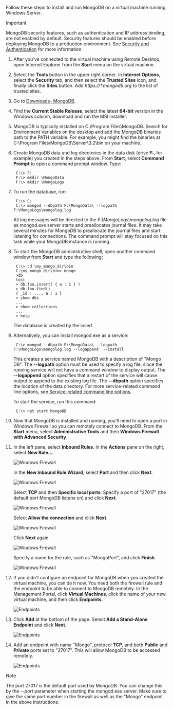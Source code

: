 Follow these steps to install and run MongoDB on a virtual machine running Windows Server.

> [!IMPORTANT]
> MongoDB security features, such as authentication and IP address binding, are not enabled by default. Security features should be enabled before deploying MongoDB to a production environment.  See [Security and Authentication](http://www.mongodb.org/display/DOCS/Security+and+Authentication) for more information.
> 
> 

1. After you've connected to the virtual machine using Remote Desktop, open Internet Explorer from the **Start** menu on the virtual machine.
2. Select the **Tools** button in the upper right corner.  In **Internet Options**, select the **Security** tab, and then select the **Trusted Sites** icon, and finally click the **Sites** button. Add *https://\*.mongodb.org* to the list of trusted sites.
3. Go to [Downloads- MongoDB][MongoDownloads].
4. Find the **Current Stable Release**, select the latest **64-bit** version in the Windows column, download and run the MSI installer.
5. MongoDB is typically installed on C:\Program Files\MongoDB. Search for Environment Variables on the desktop and add the MongoDB binaries path to the PATH variable. For example, you might find the binaries at C:\Program Files\MongoDB\Server\3.2\bin on your machine.
6. Create MongoDB data and log directories in the data disk (drive **F:**, for example) you created in the steps above. From **Start**, select **Command Prompt** to open a command prompt window.  Type:
   
        C:\> F:
        F:\> mkdir \MongoData
        F:\> mkdir \MongoLogs
7. To run the database, run:
   
        F:\> C:
        C:\> mongod --dbpath F:\MongoData\ --logpath F:\MongoLogs\mongolog.log
   
    All log messages will be directed to the *F:\MongoLogs\mongolog.log* file as mongod.exe server starts and preallocates journal files. It may take several minutes for MongoDB to preallocate the journal files and start listening for connections. The command prompt will stay focused on this task while your MongoDB instance is running.
8. To start the MongoDB administrative shell, open another command window from **Start** and type the following:
   
        C:\> cd \my_mongo_dir\bin  
        C:\my_mongo_dir\bin> mongo  
        >db  
        test
        > db.foo.insert( { a : 1 } )  
        > db.foo.find()  
        { _id : ..., a : 1 }  
        > show dbs  
        ...  
        > show collections  
        ...  
        > help  
   
    The database is created by the insert.
9. Alternatively, you can install mongod.exe as a service:
   
        C:\> mongod --dbpath F:\MongoData\ --logpath F:\MongoLogs\mongolog.log --logappend  --install
   
    This creates a service named MongoDB with a description of "Mongo DB". The **--logpath** option must be used to specify a log file, since the running service will not have a command window to display output.  The **--logappend** option specifies that a restart of the service will cause output to append to the existing log file.  The **--dbpath** option specifies the location of the data directory. For more service-related command line options, see [Service-related command line options][MongoWindowsSvcOptions].
   
    To start the service, run this command:
   
        C:\> net start MongoDB
10. Now that MongoDB is installed and running, you'll need to open a port in Windows Firewall so you can remotely connect to MongoDB.  From the **Start** menu, select **Administrative Tools** and then **Windows Firewall with Advanced Security**.
11. In the left pane, select **Inbound Rules**.  In the **Actions** pane on the right, select **New Rule...**.
    
    ![Windows Firewall][Image1]
    
    In the **New Inbound Rule Wizard**, select **Port** and then click **Next**.
    
    ![Windows Firewall][Image2]
    
    Select **TCP** and then **Specific local ports**.  Specify a port of "27017" (the default port MongoDB listens on) and click **Next**.
    
    ![Windows Firewall][Image3]
    
    Select **Allow the connection** and click **Next**.
    
    ![Windows Firewall][Image4]
    
    Click **Next** again.
    
    ![Windows Firewall][Image5]
    
    Specify a name for the rule, such as "MongoPort", and click **Finish**.
    
    ![Windows Firewall][Image6]
12. If you didn't configure an endpoint for MongoDB when you created the virtual machine, you can do it now. You need both the firewall rule and the endpoint to be able to connect to MongoDB remotely. In the Management Portal, click **Virtual Machines**, click the name of your new virtual machine, and then click **Endpoints**.
    
    ![Endpoints][Image7]
13. Click **Add** at the bottom of the page. Select **Add a Stand-Alone Endpoint** and click **Next**.
    
    ![Endpoints][Image8]
14. Add an endpoint with name "Mongo", protocol **TCP**, and both **Public** and **Private** ports set to "27017". This will allow MongoDB to be accessed remotely.
    
    ![Endpoints][Image9]

> [!NOTE]
> The port 27017 is the default port used by MongoDB. You can change this by the *--port* parameter when starting the mongod.exe server. Make sure to give the same port number in the firewall as well as the "Mongo" endpoint in the above instructions.
> 
> 

[MongoDownloads]: http://www.mongodb.org/downloads

[MongoWindowsSvcOptions]: http://www.mongodb.org/display/DOCS/Windows+Service


[Image1]: ./media/install-and-run-mongo-on-win2k8-vm/WinFirewall1.png
[Image2]: ./media/install-and-run-mongo-on-win2k8-vm/WinFirewall2.png
[Image3]: ./media/install-and-run-mongo-on-win2k8-vm/WinFirewall3.png
[Image4]: ./media/install-and-run-mongo-on-win2k8-vm/WinFirewall4.png
[Image5]: ./media/install-and-run-mongo-on-win2k8-vm/WinFirewall5.png
[Image6]: ./media/install-and-run-mongo-on-win2k8-vm/WinFirewall6.png
[Image7]: ./media/install-and-run-mongo-on-win2k8-vm/WinVmAddEndpoint.png
[Image8]: ./media/install-and-run-mongo-on-win2k8-vm/WinVmAddEndpoint2.png
[Image9]: ./media/install-and-run-mongo-on-win2k8-vm/WinVmAddEndpoint3.png
